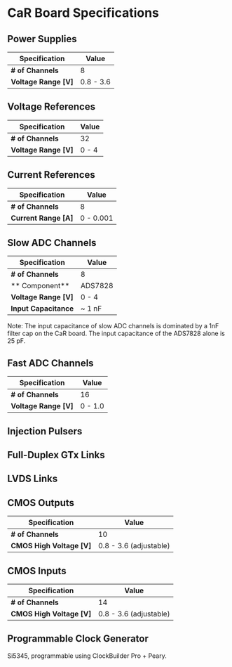 # CaR Board Specifications


## Power Supplies

| Specification | Value |
| --- | --- |
| **# of Channels** |  8 |
| **Voltage Range [V]**| 0.8 - 3.6 |


## Voltage References

| Specification | Value |
| --- | --- |
| **# of Channels** |  32 |
| **Voltage Range [V]**| 0 - 4 |

## Current References

| Specification | Value |
| --- | --- |
| **# of Channels** |  8 |
| **Current Range [A]**| 0 - 0.001 |

## Slow ADC Channels

| Specification | Value |
| --- | --- |
| **# of Channels** |  8 |
| ** Component** | ADS7828 |
| **Voltage Range [V]**| 0 - 4 |
| **Input Capacitance**| ~ 1 nF |

Note: The input capacitance of slow ADC channels is dominated by a 1nF filter cap on the CaR board. The input capacitance of the ADS7828 alone is 25 pF. 


## Fast ADC Channels

| Specification | Value |
| --- | --- |
| **# of Channels** |  16 |
| **Voltage Range [V]**| 0 - 1.0 |

## Injection Pulsers

## Full-Duplex GTx Links

## LVDS Links

## CMOS Outputs

| Specification | Value |
| --- | --- |
| **# of Channels** |  10 |
| **CMOS High Voltage [V]**| 0.8 - 3.6 (adjustable) |

## CMOS Inputs

| Specification | Value |
| --- | --- |
| **# of Channels** |  14 |
| **CMOS High Voltage [V]**| 0.8 - 3.6 (adjustable) |

## Programmable Clock Generator

Si5345, programmable using ClockBuilder Pro + Peary.